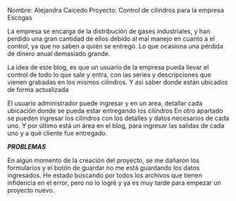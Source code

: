 Nombre: Alejandra Caicedo
Proyecto: Control de cilindros para la empresa Escogas

La empresa se encarga de la distribución de gases industriales, y han perdido una gran cantidad de ellos debido al mal manejo en cuanto a el control, ya que no saben a quién se entregó. Lo que ocasiona una pérdida de dinero anual demasiado grande.

La idea de este blog, es que un usuario de la empresa pueda llevar el control de todo lo que sale y entra, con las series y descripciones que vienen grabadas en los mismos cilindros. Y así saber donde están ubicados de forma actualizada

El usuario administrador puede ingresar y en un area, detallar cada ubicación donde se pueda estar entregando los cilindros
En otro apartado se pueden ingresar los cilindros con los detalles y datos necesarios de cada uno.
Y por último está un área en el blog, para ingresar las salidas de cada uno y a qué cliente fue entregado.

***PROBLEMAS***

En algún momento de la creación del proyecto, se me dañaron los formularios y el botón de guardar no me está guardando los datos ingresados.
He estado buscando por todos los archivos que tienen infidencia en el error, pero no lo logré y ya es muy tarde para empezar un proyecto nuevo.

